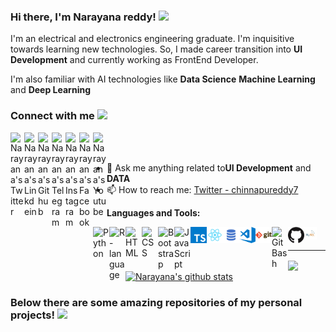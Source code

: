### Hi there, I'm Narayana reddy! <img src="https://media.giphy.com/media/hvRJCLFzcasrR4ia7z/giphy.gif" width="25px"></a>

I'm an electrical and electronics engineering graduate. I'm inquisitive towards learning new technologies. So, I made career transition into **UI Development** and currently working as FrontEnd Developer.

I'm also familiar with AI technologies like **Data Science** **Machine Learning** and **Deep Learning**


### Connect with me <img src="https://media0.giphy.com/media/b73wUq1jFLBTy/200w.webp?cid=ecf05e47ssn5j01gupjyc6c22xkdbpev381onlz7kzlrwlz9&rid=200w.webp" width="75px"></a>

<a href="https://twitter.com/chinnapureddy7" target="_blank">
  <img align="left" alt="Narayana's Twitter" width="22px" src="https://cdn2.iconfinder.com/data/icons/social-media-2285/512/1_Twitter_colored_svg-512.png" />
</a>
<a href="https://www.linkedin.com/in/narayanareddy-ch/" target="_blank">
  <img align="left" alt="Narayana's Linkdein" width="22px" src="https://user-images.githubusercontent.com/58145503/119645144-572f5600-be3b-11eb-9de3-fced35313e08.png" />
</a>
<a href="https://github.com/NARAYANAREDDY37" target="_blank">
  <img align="left" alt="Narayana's Github" width="22px" src="https://cdn.iconscout.com/icon/free/png-512/github-31-72535.png" />
</a>
<a href="https://t.me/narayanareddy37" target="_blank">
  <img align="left" alt="Narayana's Telegram" width="22px" src="https://user-images.githubusercontent.com/58145503/119648906-9f507780-be3f-11eb-8ad9-ec47d5a7d88a.png" />
</a>
<a href="https://www.instagram.com/__narayanareddy37__/?hl=en" target="_blank">
  <img align="left" alt="Narayana's Instagram" width="22px" src="https://cdn2.iconfinder.com/data/icons/social-media-2285/512/1_Instagram_colored_svg_1-512.png" />
</a>
<a href="https://www.facebook.com/narayanareddy.chinnapureddy.35/" target="_blank">
  <img align="left" alt="Narayana's Facebook" width="22px" src="https://cdn1.iconfinder.com/data/icons/social-media-2285/512/Colored_Facebook3_svg-512.png" />
</a>
<a href="https://www.youtube.com/channel/UC6SltFd3x6FaIYMWUEO1Nuw?view_as=subscriber" target="_blank">
  <img align="left" alt="Narayana's Youtube" width="22px" src="https://cdn2.iconfinder.com/data/icons/social-media-2285/512/1_Youtube_colored_svg-512.png" />
</a>

<br />
<br />

- 💬 Ask me anything related to**UI Development** and **DATA**
- 📫 How to reach me: [Twitter - chinnapureddy7](https://twitter.com/chinnapureddy7)

**Languages and Tools:**  

<img align="left" alt="Python" width="26px" src="https://raw.githubusercontent.com/jmnote/z-icons/master/svg/python.svg">
<img align="left" alt="R-language" width="26px" src="https://raw.githubusercontent.com/jmnote/z-icons/master/svg/r.svg">
<img align="left" alt="HTML" width="26px" src="https://raw.githubusercontent.com/rhoit/mode-icons/dump/icons/html.png">
<img align="left" alt="CSS" width="26px" src="https://raw.githubusercontent.com/rhoit/mode-icons/dump/icons/css.png">
<img align="left" alt="Bootstrap" width="26px" src="https://raw.githubusercontent.com/jmnote/z-icons/master/svg/bootstrap.svg">
<img align="left" alt="JavaScript" width="26px" src="https://raw.githubusercontent.com/jmnote/z-icons/master/svg/javascript.svg">
<img align="left" alt="TypeScript" width="26px" src="https://raw.githubusercontent.com/github/explore/80688e429a7d4ef2fca1e82350fe8e3517d3494d/topics/typescript/typescript.png">
<img align="left" alt="React" width="26px" src="https://raw.githubusercontent.com/github/explore/80688e429a7d4ef2fca1e82350fe8e3517d3494d/topics/react/react.png">
<img align="left" alt="SQL" width="26px" src="https://raw.githubusercontent.com/github/explore/80688e429a7d4ef2fca1e82350fe8e3517d3494d/topics/sql/sql.png">
<img height="20" alt="Mysql" src="https://raw.githubusercontent.com/github/explore/80688e429a7d4ef2fca1e82350fe8e3517d3494d/topics/mysql/mysql.png">
<img align="left" alt="Visual Studio Code" width="26px" src="https://raw.githubusercontent.com/github/explore/80688e429a7d4ef2fca1e82350fe8e3517d3494d/topics/visual-studio-code/visual-studio-code.png"></code>
<img align="left" alt="Git" width="26px" src="https://raw.githubusercontent.com/github/explore/80688e429a7d4ef2fca1e82350fe8e3517d3494d/topics/git/git.png">
<img align="left" alt="GitBash" width="26px" src="https://raw.githubusercontent.com/jmnote/z-icons/master/svg/bash.svg">
<img align="left" alt="GitHub" width="26px" src="https://raw.githubusercontent.com/github/explore/78df643247d429f6cc873026c0622819ad797942/topics/github/github.png">

<br />

---

<a href="https://github.com/NARAYANAREDDY37">
  <img align="center" src="https://github-readme-stats.vercel.app/api/top-langs/?username=NARAYANAREDDY37&theme=light&hide_langs_below=1" />
</a>
<a href="https://github.com/NARAYANAREDDY37">
 <img align="center" src="https://github-readme-stats.vercel.app/api?username=NARAYANAREDDY37&show_icons=true&theme=light&line_height=27" alt="Narayana's github stats"/>
</a>

<div align="Left">

### Below there are some amazing repositories of my personal projects! <img src="https://media4.giphy.com/media/l1J9P0qQRurXaersY/giphy.gif?cid=ecf05e47ig7b2nog6qej9doka69bqybar1cgsnezzguzobog&rid=giphy.gif" width="50px"></a>


</div>
